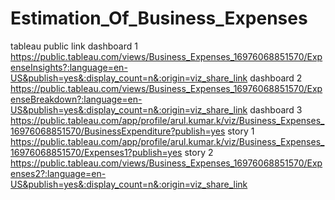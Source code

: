# Estimation_Of_Business_Expenses
tableau public link
dashboard 1
https://public.tableau.com/views/Business_Expenses_16976068851570/ExpenseInsights?:language=en-US&publish=yes&:display_count=n&:origin=viz_share_link
dashboard 2
https://public.tableau.com/views/Business_Expenses_16976068851570/ExpenseBreakdown?:language=en-US&publish=yes&:display_count=n&:origin=viz_share_link
dashboard 3
https://public.tableau.com/app/profile/arul.kumar.k/viz/Business_Expenses_16976068851570/BusinessExpenditure?publish=yes
story 1
https://public.tableau.com/app/profile/arul.kumar.k/viz/Business_Expenses_16976068851570/Expenses1?publish=yes
story 2
https://public.tableau.com/views/Business_Expenses_16976068851570/Expenses2?:language=en-US&publish=yes&:display_count=n&:origin=viz_share_link
